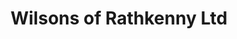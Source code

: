 ---
title: "Wilsons of Rathkenny Ltd"
address: "381, Cushendall Rd, Rathkenny, Ballymena, County Antrim BT43 6QB"
tel: "028  2125 8074"
county: "Antrim"
category: "Golf Equipment"
type: "Content"
lat: "054.9371620000"
lng: "-006.2558900000"
---